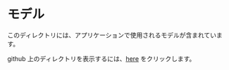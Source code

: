 ﻿# モデル

このディレクトリには、アプリケーションで使用されるモデルが含まれています。

github 上のディレクトリを表示するには、[here][githublink] をクリックします。

[githublink]: https://github.com/Azure/LearnAI-Bootcamp/tree/master/lab02.2-building_bots/resources/code/Models
